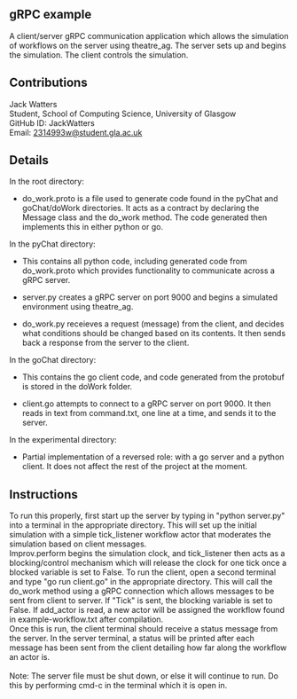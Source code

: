 ## gRPC example 

A client/server gRPC communication application which allows the simulation of workflows on the server using theatre_ag. The server sets up and begins the simulation. The client controls the simulation.

## Contributions

Jack Watters <br/>
Student, School of Computing Science, University of Glasgow <br/>
GitHub ID: JackWatters <br/>
Email: [2314993w@student.gla.ac.uk](mailto:2314993w@student.gla.ac.uk)

## Details
In the root directory: <br/>

* do_work.proto is a file used to generate code found in the pyChat and goChat/doWork directories. It acts as a contract by declaring the Message class and the do_work method. The code generated then implements this in either python or go.

In the pyChat directory: <br/>

* This contains all python code, including generated code from do_work.proto which provides functionality to communicate across a gRPC server.

* server.py creates a gRPC server on port 9000 and begins a simulated environment using theatre_ag.

* do_work.py receieves a request (message) from the client, and decides what conditions should be changed based on its contents. It then sends back a response from the server to the client.

In the goChat directory: <br/>

* This contains the go client code, and code generated from the protobuf is stored in the doWork folder.

* client.go attempts to connect to a gRPC server on port 9000. It then reads in text from command.txt, one line at a time, and sends it to the server. 

In the experimental directory: <br/>

* Partial implementation of a reversed role: with a go server and a python client. It does not affect the rest of the project at the moment.

## Instructions

To run this properly, first start up the server by typing in "python server.py" into a terminal in the appropriate directory. This will set up the initial simulation with a simple tick_listener workflow actor that moderates the simulation based on client messages. <br/>
Improv.perform begins the simulation clock, and tick_listener then acts as a blocking/control mechanism which will release the clock for one tick once a blocked variable is set to False. 
To run the client, open a second terminal and type "go run client.go" in the appropriate directory. This will call the do_work method using a gRPC connection which allows messages to be sent from client to server. If "Tick" is sent, the blocking variable is set to False. If add_actor is read, a new actor will be assigned the workflow found in example-workflow.txt after compilation. <br/>
Once this is run, the client terminal should receive a status message from the server. In the server terminal, a status will be printed after each message has been sent from the client detailing how far along the workflow an actor is. <br/> <br/>
Note: The server file must be shut down, or else it will continue to run. Do this by performing cmd-c in the terminal which it is open in.